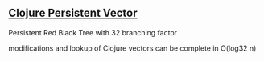 ## [Clojure Persistent Vector](http://hypirion.com/musings/understanding-persistent-vector-pt-1)

<p>Persistent Red Black Tree with 32 branching factor</p>
<p>modifications and lookup of Clojure vectors can be complete in O(log32 n)</p>

